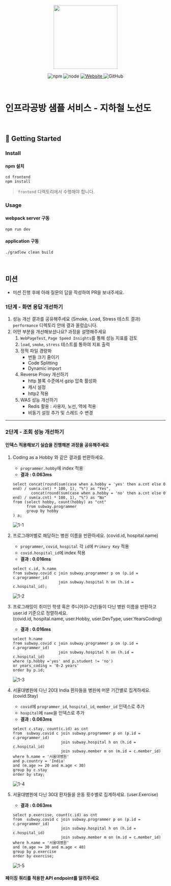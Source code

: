 <p align="center">
    <img width="200px;" src="https://raw.githubusercontent.com/woowacourse/atdd-subway-admin-frontend/master/images/main_logo.png"/>
</p>
<p align="center">
  <img alt="npm" src="https://img.shields.io/badge/npm-%3E%3D%205.5.0-blue">
  <img alt="node" src="https://img.shields.io/badge/node-%3E%3D%209.3.0-blue">
  <a href="https://edu.nextstep.camp/c/R89PYi5H" alt="nextstep atdd">
    <img alt="Website" src="https://img.shields.io/website?url=https%3A%2F%2Fedu.nextstep.camp%2Fc%2FR89PYi5H">
  </a>
  <img alt="GitHub" src="https://img.shields.io/github/license/next-step/atdd-subway-service">
</p>

<br>

# 인프라공방 샘플 서비스 - 지하철 노선도

<br>

## 🚀 Getting Started

### Install
#### npm 설치
```
cd frontend
npm install
```
> `frontend` 디렉토리에서 수행해야 합니다.

### Usage
#### webpack server 구동
```
npm run dev
```
#### application 구동
```
./gradlew clean build
```
<br>

## 미션

* 미션 진행 후에 아래 질문의 답을 작성하여 PR을 보내주세요.

### 1단계 - 화면 응답 개선하기
1. 성능 개선 결과를 공유해주세요 (Smoke, Load, Stress 테스트 결과)
    `performance` 디렉토리 안에 결과 올렸습니다. 
2. 어떤 부분을 개선해보셨나요? 과정을 설명해주세요
    1. `WebPageTest`, `Page Speed Insights`를 통해 성능 지표를 검토
    2. `load`, `smoke`, `stress` 테스트를 통하여 지표 출력
    3. 정적 파일 경량화
        - 번들 크기 줄이기
        - Code Splitting
        - Dynamic import
    4. Reverse Proxy 개선하기
        - http 블록 수준에서 gzip 압축 활성화
        - 캐시 설정
        - http2 적용
    5. WAS 성능 개선하기
        - Redis 활용 : 사용자, 노선, 역에 적용
        - 비동기 설정 추가 및 스레드 수 변경
        
---

### 2단계 - 조회 성능 개선하기
#### 인덱스 적용해보기 실습을 진행해본 과정을 공유해주세요
1. Coding as a Hobby 와 같은 결과를 반환하세요.  
    - `programmer.hobby`에 index 적용
    - **결과 : 0.063ms**
    ```
    select concat(round(sum(case when a.hobby = 'yes' then a.cnt else 0 end) / sum(a.cnt) * 100, 1), "%") as "Yes",
            concat(round(sum(case when a.hobby = 'no' then a.cnt else 0 end) / sum(a.cnt) * 100, 1), "%") as "No"
    from (select hobby, count(hobby) as "cnt"
          from subway.programmer
          group by hobby
    ) a;
    ```
   ![1-1](./doc_img/1-1.png)

2. 프로그래머별로 해당하는 병원 이름을 반환하세요. (covid.id, hospital.name)
    - `programmer`, `covid`, `hospital` 각 `id`에 `Primary Key` 적용
    - `covid.hospital_id`에 index 적용
    - **결과 : 0.016ms**
    ```
    select c.id, h.name
    from subway.covid c join subway.programmer p on (p.id = c.programmer_id)
                        join subway.hospital h on (h.id = c.hospital_id);
    ```
   ![1-2](./doc_img/1-2.png)

3. 프로그래밍이 취미인 학생 혹은 주니어(0-2년)들이 다닌 병원 이름을 반환하고 user.id 기준으로 정렬하세요.  
(covid.id, hospital.name, user.Hobby, user.DevType, user.YearsCoding)  
    - **결과 : 0.016ms**
    ```
    select h.name
    from subway.covid c join subway.programmer p on (p.id = c.programmer_id)
                        join subway.hospital h on (h.id = c.hospital_id)
    where (p.hobby ='yes' and p.student != 'no')
    or years_coding = '0-2 years'
    order by p.id;
    ```
   ![1-3](./doc_img/1-3.png)

4. 서울대병원에 다닌 20대 India 환자들을 병원에 머문 기간별로 집계하세요.(covid.Stay)
    - `covid`에 `programmer_id`, `hospital_id`, `member_id` 인덱스로 추가
    - `hospital`에 `name`을 인덱스로 추가
    - **결과 : 0.063ms**
    ```
    select c.stay, count(c.id) as cnt
    from  subway.covid c join subway.programmer p on (p.id = c.programmer_id)
                         join subway.hospital h on (h.id = c.hospital_id)
                         join subway.member m on (m.id = c.member_id)
    where h.name = '서울대병원'
    and p.country = 'India'
    and (m.age >= 20 and m.age < 30)
    group by c.stay
    order by stay;
    ```
   ![1-4](./doc_img/1-4.png)

5. 서울대병원에 다닌 30대 환자들을 운동 횟수별로 집계하세요. (user.Exercise)
    - **결과 : 0.063ms**
    ```
    select p.exercise, count(c.id) as cnt
    from  subway.covid c join subway.programmer p on (p.id = c.programmer_id)
                         join subway.hospital h on (h.id = c.hospital_id)
                         join subway.member m on (m.id = c.member_id)
    where h.name = '서울대병원'
    and (m.age >= 30 and m.age < 40)
    group by p.exercise
    order by exercise;
    ```
   ![1-5](./doc_img/1-5.png)
   
#### 페이징 쿼리를 적용한 API endpoint를 알려주세요

